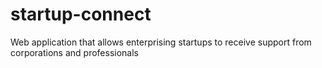 # startup-connect
Web application that allows enterprising startups to receive support from corporations and professionals
